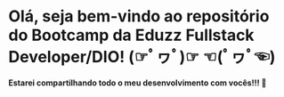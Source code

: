 # Olá, seja bem-vindo ao repositório do Bootcamp da Eduzz Fullstack Developer/DIO! (☞ﾟヮﾟ)☞ ☜(ﾟヮﾟ☜)

#### Estarei compartilhando todo o meu desenvolvimento com vocês!!! 🤗
